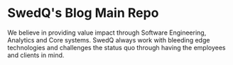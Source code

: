 # SwedQ's Blog Main Repo

We believe in providing value impact through Software Engineering, Analytics and Core systems. SwedQ always work with bleeding edge technologies and challenges the status quo through having the employees and clients in mind.

